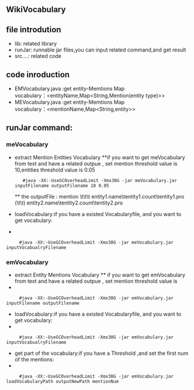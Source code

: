 ## WikiVocabulary

## file introdution
* lib: related library
* runJar: runnable jar files,you can input related command,and get result
* src....: related code 

## code inroduction
* EMVocabulary.java :get entity-Memtions Map  
         vocabulary：\<entityName,Map\<String,Mention(entity type)>>
* MEVocabulary.java :get entity-Memtions Map  
         vocabulary：\<mentionName,Map\<String,entity>>

## runJar command:

### meVocabulary
   
* extract  Mention  Entities Vocabulary
   **if you want to get meVocabulary from text and have a related outpue  , set mention threshold value is 10,entities  threshold value is 0.05
      
         #java -XX:-UseGCOverheadLimit -Xmx30G -jar meVocabulary.jar inputFilename outputFilename 10 0.05
  ** the outputFile : mention    \\t\\t\\t  entity1.name\\tentity1.count\\tentity1.pro  (\\t\\t)    entity2.name\\tentity2.count\\tentity2.pro
* loadVocabulary:if you have a existed Vocabularyfile, and you want to get vocabulary:
* 

 
         #java -XX:-UseGCOverheadLimit -Xmx30G -jar meVocabulary.jar inputVocabualryFilename 

### emVocabulary
* extract Entity Mentions Vocabulary
** if you want to get emVocabulary from text and have a related outpue  , set mention threshold value is 
* 
 
         #java -XX:-UseGCOverheadLimit -Xmx30G -jar emVocabulary.jar inputFilename outputFilename 

* loadVocabulary:if you have a existed Vocabularyfile, and you want to get vocabulary:
* 
 
         #java -XX:-UseGCOverheadLimit -Xmx30G -jar emVocabulary.jar inputVocabualryFilename 

* get part of the vocabulary:if you have a Threshold ,and set the first num of the mentions:
* 
 
         #java -XX:-UseGCOverheadLimit -Xmx30G -jar emVocabulary.jar loadVocabularyPath outputNewPath mentionNum 


